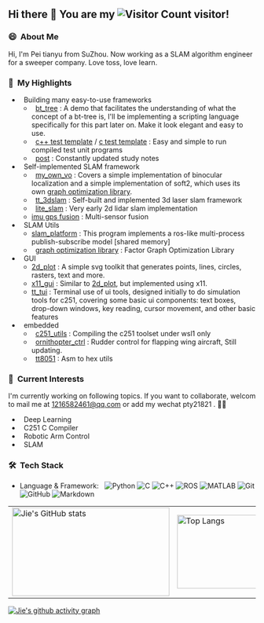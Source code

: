 

## Hi there 👋 You are my ![Visitor Count](https://profile-counter.glitch.me/peitianyu/count.svg) visitor!

<h3> 😄 &nbsp;About Me</h3>

Hi, I'm Pei tianyu from SuZhou. Now working as a SLAM algorithm engineer for a sweeper company. Love toss, love learn.

<h3> 🚩 &nbsp;My Highlights</h3>

- &nbsp; Building many easy-to-use frameworks
  - &nbsp; [bt_tree](https://github.com/peitianyu/bt_tree) : A demo that facilitates the understanding of what the concept of a bt-tree is, I'll be implementing a scripting language specifically for this part later on. Make it look elegant and easy to use.
  - &nbsp; [c++ test template](https://github.com/peitianyu/test_example) / [ c test template](https://github.com/peitianyu/c_tests) : Easy and simple to run compiled test unit programs
  - &nbsp; [post](https://github.com/peitianyu/post) : Constantly updated study notes
- &nbsp; Self-implemented SLAM framework
  - &nbsp; [my_own_vo](https://github.com/peitianyu/my_own_vo) : Covers a simple implementation of binocular localization and a simple implementation of soft2, which uses its own [graph optimization library](https://github.com/peitianyu/factor_graph).
  - &nbsp; [tt_3dslam](https://github.com/peitianyu/tt_3d_slam) : Self-built and implemented 3d laser slam framework
  -  &nbsp; [lite_slam](https://github.com/peitianyu/lite_slam) : Very early 2d lidar slam implementation
  - [imu gps fusion](https://github.com/peitianyu/imu_gps_fuse_test) : Multi-sensor fusion
- &nbsp; SLAM Utils
  - [slam_platform](https://github.com/peitianyu/slam_platform) : This program implements a ros-like multi-process publish-subscribe model [shared memory]
  - &nbsp; [graph optimization library](https://github.com/peitianyu/factor_graph) : Factor Graph Optimization Library
- &nbsp; GUI
  - [2d_plot](https://github.com/peitianyu/2d_plot) : A simple svg toolkit that generates points, lines, circles, rasters, text and more.
  - [x11_gui](https://github.com/peitianyu/X11_GUI) : Similar to [2d_plot](https://github.com/peitianyu/2d_plot), but implemented using x11.
  - [tt_tui](https://github.com/peitianyu/tt_tui) : Terminal use of ui tools, designed initially to do simulation tools for c251, covering some basic ui components: text boxes, drop-down windows, key reading, cursor movement, and other basic features
- &nbsp; embedded
  - &nbsp; [c251_utils](https://github.com/peitianyu/c251_utils) : Compiling the c251 toolset under wsl1 only
  - &nbsp; [ornithopter_ctrl](https://github.com/peitianyu/ornithopter_ctrl) : Rudder control for flapping wing aircraft, Still updating.
  - &nbsp; [tt8051](https://github.com/peitianyu/tt8051) : Asm to hex utils
  


<h3> 🔭 &nbsp;Current Interests</h3>

I'm currently working on following topics. If you want to collaborate, welcom to mail me at 1216582461@qq.com or add my wechat pty21821 . 🤝🏻
- &nbsp; Deep Learning
- &nbsp; C251 C Compiler 
- &nbsp; Robotic Arm Control
- &nbsp; SLAM


<h3> 🛠 &nbsp;Tech Stack</h3>

- Language & Framework: &nbsp;
  ![Python](https://img.shields.io/badge/-Python-333333?style=flat&logo=python)
  ![C](https://img.shields.io/badge/-C-brightgreen)
  ![C++](https://img.shields.io/badge/-C++-333333?style=flat&logo=c%2B%2B&logoColor=00599C)
  ![ROS](https://img.shields.io/badge/-ROS-333333?style=flat&logo=ros)
   ![MATLAB](https://img.shields.io/badge/-MATLAB-333333?style=flat&logo=mathworks)
  ![Git](https://img.shields.io/badge/-Git-333333?style=flat&logo=git)
  ![GitHub](https://img.shields.io/badge/-GitHub-333333?style=flat&logo=github)
  ![Markdown](https://img.shields.io/badge/-Markdown-333333?style=flat&logo=markdown)



<table>
  <tr>
    <!-- GitHub Stats Card -->
    <td>
      <a href="https://github.com/anuraghazra/github-readme-stats">
        <img src="https://github-readme-stats.vercel.app/api?username=peitianyu" alt="Jie's GitHub stats" width="320" height="180">
      </a>
    </td>
    <!-- Top Languages Card -->
    <td>
      <a href="https://github.com/anuraghazra/github-readme-stats">
        <img src="https://github-readme-stats.vercel.app/api/top-langs/?username=peitianyu&layout=compact&theme=tokyonight" alt="Top Langs" width="300" height="150">
      </a>
    </td>
    <!-- Clustermap -->
    <td>
      <a href="https://clustrmaps.com/site/1QwIu">
        <img src="https://clustrmaps.com/map_v2.png?d=Q1RB1wfb6BorS8KuqpIRpW_FbECKfzQhf_8_ccJHcaI&t=tt" alt="Clustermap" width="250" height="150">
      </a>
    </td>
  </tr>
</table>

[![Jie's github activity graph](https://github-readme-activity-graph.vercel.app/graph?username=peitianyu&theme=react)](https://github.com/ashutosh00710/github-readme-activity-graph)

